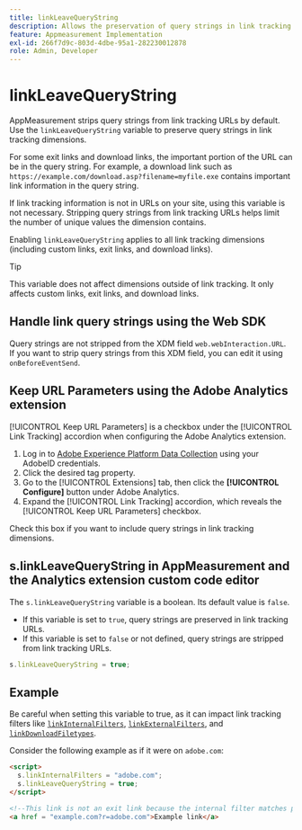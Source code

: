 ```yaml
---
title: linkLeaveQueryString
description: Allows the preservation of query strings in link tracking dimensions.
feature: Appmeasurement Implementation
exl-id: 266f7d9c-803d-4dbe-95a1-282230012878
role: Admin, Developer
---
```

# linkLeaveQueryString

AppMeasurement strips query strings from link tracking URLs by default. Use the `linkLeaveQueryString` variable to preserve query strings in link tracking dimensions.

For some exit links and download links, the important portion of the URL can be in the query string. For example, a download link such as `https://example.com/download.asp?filename=myfile.exe` contains important link information in the query string.

If link tracking information is not in URLs on your site, using this variable is not necessary. Stripping query strings from link tracking URLs helps limit the number of unique values the dimension contains.

Enabling `linkLeaveQueryString` applies to all link tracking dimensions (including custom links, exit links, and download links).

>[!TIP]
>
>This variable does not affect dimensions outside of link tracking. It only affects custom links, exit links, and download links.

## Handle link query strings using the Web SDK

Query strings are not stripped from the XDM field `web.webInteraction.URL`. If you want to strip query strings from this XDM field, you can edit it using `onBeforeEventSend`.

## Keep URL Parameters using the Adobe Analytics extension

[!UICONTROL Keep URL Parameters] is a checkbox under the [!UICONTROL Link Tracking] accordion when configuring the Adobe Analytics extension.

1. Log in to [Adobe Experience Platform Data Collection](https://experience.adobe.com/data-collection) using your AdobeID credentials.
2. Click the desired tag property.
3. Go to the [!UICONTROL Extensions] tab, then click the **[!UICONTROL Configure]** button under Adobe Analytics.
4. Expand the [!UICONTROL Link Tracking] accordion, which reveals the [!UICONTROL Keep URL Parameters] checkbox.

Check this box if you want to include query strings in link tracking dimensions.

## s.linkLeaveQueryString in AppMeasurement and the Analytics extension custom code editor

The `s.linkLeaveQueryString` variable is a boolean. Its default value is `false`.

* If this variable is set to `true`, query strings are preserved in link tracking URLs.
* If this variable is set to `false` or not defined, query strings are stripped from link tracking URLs.

```js
s.linkLeaveQueryString = true;
```

## Example

Be careful when setting this variable to true, as it can impact link tracking filters like [`linkInternalFilters`](linkinternalfilters.md), [`linkExternalFilters`](linkexternalfilters.md), and [`linkDownloadFiletypes`](linkdownloadfiletypes.md).

Consider the following example as if it were on `adobe.com`:

```html
<script>
  s.linkInternalFilters = "adobe.com";
  s.linkLeaveQueryString = true;
</script>

<!--This link is not an exit link because the internal filter matches part of the query string -->
<a href = "example.com?r=adobe.com">Example link</a>
```
